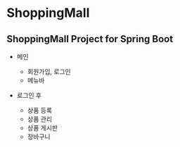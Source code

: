 # ShoppingMall
## ShoppingMall Project for Spring Boot

* 메인
  * 회원가입, 로그인
  * 메뉴바

* 로그인 후
  * 상품 등록
  * 상품 관리
  * 상품 게시판
  * 장바구니
